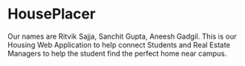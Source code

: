 # HousePlacer
Our names are Ritvik Sajja, Sanchit Gupta, Aneesh Gadgil.
This is our Housing Web Application to help connect Students and Real Estate Managers to help the student find the perfect home near campus.

